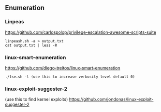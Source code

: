 ## Enumeration

### Linpeas
https://github.com/carlospolop/privilege-escalation-awesome-scripts-suite

```
linpeash.sh -a > output.txt
cat output.txt | less -R
```

### linux-smart-enumeration
https://github.com/diego-treitos/linux-smart-enumeration

```
./lse.sh -l (use this to increase verbosity level default 0)
```

### linux-exploit-suggester-2 
(use this to find kernel exploits)
https://github.com/jondonas/linux-exploit-suggester-2